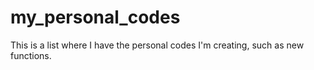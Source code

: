 # my_personal_codes
This is a list where I have the personal codes I'm creating, such as new functions.

